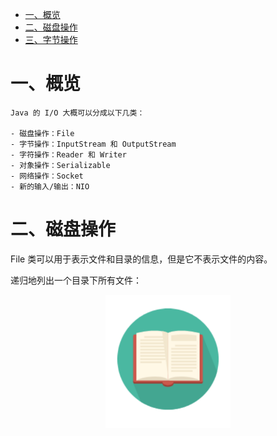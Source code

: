 <!-- GFM-TOC -->
* [一、概览](#一概览)
* [二、磁盘操作](#二磁盘操作)
* [三、字节操作](#三字节操作)


# 一、概览

    Java 的 I/O 大概可以分成以下几类：

    - 磁盘操作：File
    - 字节操作：InputStream 和 OutputStream
    - 字符操作：Reader 和 Writer
    - 对象操作：Serializable
    - 网络操作：Socket
    - 新的输入/输出：NIO

# 二、磁盘操作

File 类可以用于表示文件和目录的信息，但是它不表示文件的内容。

递归地列出一个目录下所有文件：

<div align="center">
    <img src="assets/1.png" width="200px">
</div>